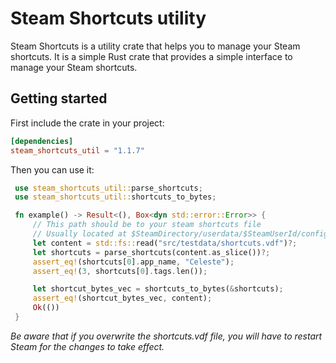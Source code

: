 # Steam Shortcuts utility

Steam Shortcuts is a utility crate that helps you to manage your Steam shortcuts.
It is a simple Rust crate that provides a simple interface to manage your Steam shortcuts.

## Getting started

First include the crate in your project:

```toml
[dependencies]
steam_shortcuts_util = "1.1.7"
```

Then you can use it:

```rust
 use steam_shortcuts_util::parse_shortcuts;
 use steam_shortcuts_util::shortcuts_to_bytes;

 fn example() -> Result<(), Box<dyn std::error::Error>> {
     // This path should be to your steam shortcuts file
     // Usually located at $SteamDirectory/userdata/$SteamUserId/config/shortcuts.vdf
     let content = std::fs::read("src/testdata/shortcuts.vdf")?;
     let shortcuts = parse_shortcuts(content.as_slice())?;
     assert_eq!(shortcuts[0].app_name, "Celeste");
     assert_eq!(3, shortcuts[0].tags.len());

     let shortcut_bytes_vec = shortcuts_to_bytes(&shortcuts);
     assert_eq!(shortcut_bytes_vec, content);
     Ok(())
 }
```

*Be aware that if you overwrite the shortcuts.vdf file, you will have to restart Steam for the changes to take effect.*
